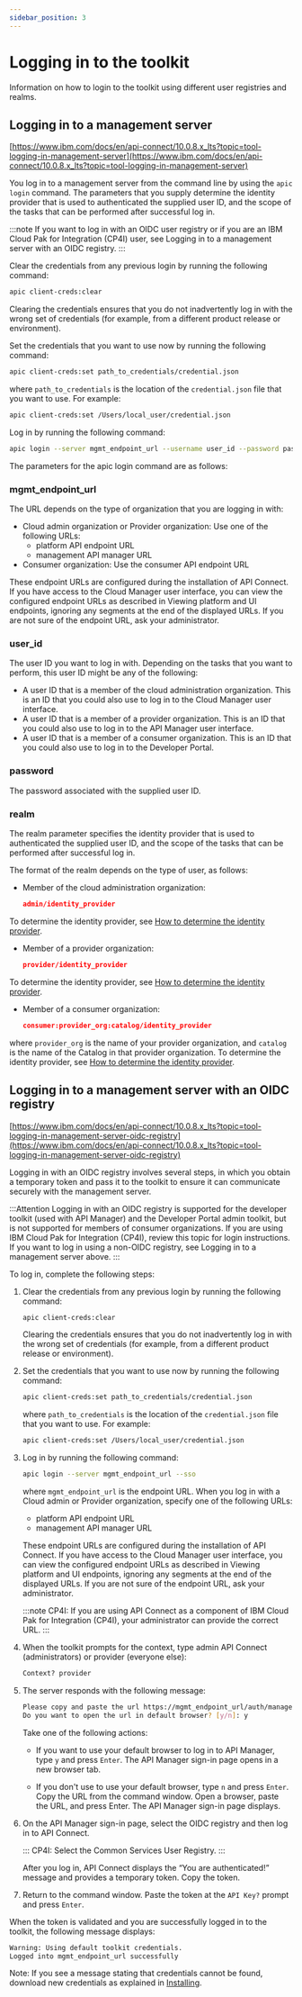 ```yaml
---
sidebar_position: 3
---
```


# Logging in to the toolkit

Information on how to login to the toolkit using different user registries and realms.

## Logging in to a management server

[https://www.ibm.com/docs/en/api-connect/10.0.8.x_lts?topic=tool-logging-in-management-server](https://www.ibm.com/docs/en/api-connect/10.0.8.x_lts?topic=tool-logging-in-management-server)

You log in to a management server from the command line by using the `apic login` command. The parameters that you supply determine the identity provider that is used to authenticated the supplied user ID, and the scope of the tasks that can be performed after successful log in.

:::note
If you want to log in with an OIDC user registry or if you are an IBM Cloud Pak for Integration (CP4I) user, see Logging in to a management server with an OIDC registry.
:::

Clear the credentials from any previous login by running the following command:

```bash
apic client-creds:clear
```

Clearing the credentials ensures that you do not inadvertently log in with the wrong set of credentials (for example, from a different product release or environment).

Set the credentials that you want to use now by running the following command:

```bash
apic client-creds:set path_to_credentials/credential.json
```

where `path_to_credentials` is the location of the `credential.json` file that you want to use. For example:

```bash
apic client-creds:set /Users/local_user/credential.json
```

Log in by running the following command:

```bash
apic login --server mgmt_endpoint_url --username user_id --password password --realm realm
```

The parameters for the apic login command are as follows:

### mgmt_endpoint_url

The URL depends on the type of organization that you are logging in with:

- Cloud admin organization or Provider organization: Use one of the following URLs:
  - platform API endpoint URL
  - management API manager URL
- Consumer organization: Use the consumer API endpoint URL

These endpoint URLs are configured during the installation of API Connect. If you have access to the Cloud Manager user interface, you can view the configured endpoint URLs as described in Viewing platform and UI endpoints, ignoring any segments at the end of the displayed URLs. If you are not sure of the endpoint URL, ask your administrator.

### user_id

The user ID you want to log in with. Depending on the tasks that you want to perform, this user ID might be any of the following:

- A user ID that is a member of the cloud administration organization. This is an ID that you could also use to log in to the Cloud Manager user interface.
- A user ID that is a member of a provider organization. This is an ID that you could also use to log in to the API Manager user interface.
- A user ID that is a member of a consumer organization. This is an ID that you could also use to log in to the Developer Portal.

### password

The password associated with the supplied user ID.

### realm

The realm parameter specifies the identity provider that is used to authenticated the supplied user ID, and the scope of the tasks that can be performed after successful log in.

The format of the realm depends on the type of user, as follows:

- Member of the cloud administration organization:
  
  ```json
  admin/identity_provider
  ```

To determine the identity provider, see [How to determine the identity provider](https://www.ibm.com/docs/en/api-connect/10.0.8.x_lts?topic=tool-logging-in-management-server#rapic_cli_login__determine_idp).

- Member of a provider organization:

  ```json
  provider/identity_provider
  ```

To determine the identity provider, see [How to determine the identity provider](https://www.ibm.com/docs/en/api-connect/10.0.8.x_lts?topic=tool-logging-in-management-server#rapic_cli_login__determine_idp).

- Member of a consumer organization:
  
  ```json
  consumer:provider_org:catalog/identity_provider
  ```

where `provider_org` is the name of your provider organization, and `catalog` is the name of the Catalog in that provider organization.
To determine the identity provider, see [How to determine the identity provider](https://www.ibm.com/docs/en/api-connect/10.0.8.x_lts?topic=tool-logging-in-management-server#rapic_cli_login__determine_idp).

## Logging in to a management server with an OIDC registry

[https://www.ibm.com/docs/en/api-connect/10.0.8.x_lts?topic=tool-logging-in-management-server-oidc-registry](https://www.ibm.com/docs/en/api-connect/10.0.8.x_lts?topic=tool-logging-in-management-server-oidc-registry)

Logging in with an OIDC registry involves several steps, in which you obtain a temporary token and pass it to the toolkit to ensure it can communicate securely with the management server.

:::Attention
Logging in with an OIDC registry is supported for the developer toolkit (used with API Manager) and the Developer Portal admin toolkit, but is not supported for members of consumer organizations. If you are using IBM Cloud Pak for Integration (CP4I), review this topic for login instructions. If you want to log in using a non-OIDC registry, see Logging in to a management server above.
:::

To log in, complete the following steps:

1. Clear the credentials from any previous login by running the following command:

    ```bash
    apic client-creds:clear
    ```

    Clearing the credentials ensures that you do not inadvertently log in with the wrong set of credentials (for example, from a different product release or environment).

1. Set the credentials that you want to use now by running the following command:

    ```bash
    apic client-creds:set path_to_credentials/credential.json
    ```

    where `path_to_credentials` is the location of the `credential.json` file that you want to use. For example:

    ```bash
    apic client-creds:set /Users/local_user/credential.json
    ```

1. Log in by running the following command:

    ```bash
    apic login --server mgmt_endpoint_url --sso
    ```

    where `mgmt_endpoint_url` is the endpoint URL. When you log in with a Cloud admin or Provider organization, specify one of the following URLs:

   - platform API endpoint URL
   - management API manager URL

    These endpoint URLs are configured during the installation of API Connect. If you have access to the Cloud Manager user interface, you can view the configured endpoint URLs as described in Viewing platform and UI endpoints, ignoring any segments at the end of the displayed URLs. If you are not sure of the endpoint URL, ask your administrator.

    :::note
    CP4I: If you are using API Connect as a component of IBM Cloud Pak for Integration (CP4I), your administrator can provide the correct URL.
    :::

1. When the toolkit prompts for the context, type admin API Connect (administrators) or provider (everyone else):

    ```bash
    Context? provider
    ```

1. The server responds with the following message:

    ```bash
    Please copy and paste the url https://mgmt_endpoint_url/auth/manager/sign-in/?from=TOOLKIT to a browser to start the authentication process.
    Do you want to open the url in default browser? [y/n]: y
    ```

    Take one of the following actions:

    - If you want to use your default browser to log in to API Manager, type `y` and press `Enter`.
    The API Manager sign-in page opens in a new browser tab.

    - If you don't use to use your default browser, type `n` and press `Enter`.
    Copy the URL from the command window.
    Open a browser, paste the URL, and press Enter.
    The API Manager sign-in page displays.

1. On the API Manager sign-in page, select the OIDC registry and then log in to API Connect.

    :::
    CP4I: Select the Common Services User Registry.
    :::

    After you log in, API Connect displays the “You are authenticated!” message and provides a temporary token. Copy the token.

1. Return to the command window. Paste the token at the `API Key?` prompt and press `Enter`.

When the token is validated and you are successfully logged in to the toolkit, the following message displays:

```bash
Warning: Using default toolkit credentials.
Logged into mgmt_endpoint_url successfully
```

Note: If you see a message stating that credentials cannot be found, download new credentials as explained in [Installing](./install).
